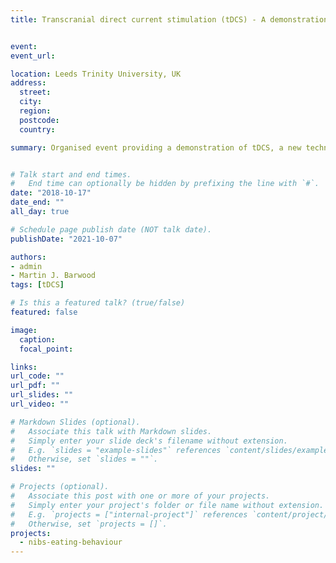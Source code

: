 ```yaml
---
title: Transcranial direct current stimulation (tDCS) - A demonstration


event: 
event_url: 

location: Leeds Trinity University, UK
address:
  street: 
  city: 
  region: 
  postcode: 
  country: 

summary: Organised event providing a demonstration of tDCS, a new technique to the institution.


# Talk start and end times.
#   End time can optionally be hidden by prefixing the line with `#`.
date: "2018-10-17"
date_end: ""
all_day: true

# Schedule page publish date (NOT talk date).
publishDate: "2021-10-07"

authors:
- admin
- Martin J. Barwood
tags: [tDCS]

# Is this a featured talk? (true/false)
featured: false

image:
  caption: 
  focal_point: 

links:
url_code: ""
url_pdf: ""
url_slides: ""
url_video: ""

# Markdown Slides (optional).
#   Associate this talk with Markdown slides.
#   Simply enter your slide deck's filename without extension.
#   E.g. `slides = "example-slides"` references `content/slides/example-slides.md`.
#   Otherwise, set `slides = ""`.
slides: ""

# Projects (optional).
#   Associate this post with one or more of your projects.
#   Simply enter your project's folder or file name without extension.
#   E.g. `projects = ["internal-project"]` references `content/project/deep-learning/index.md`.
#   Otherwise, set `projects = []`.
projects: 
  - nibs-eating-behaviour
---
```


